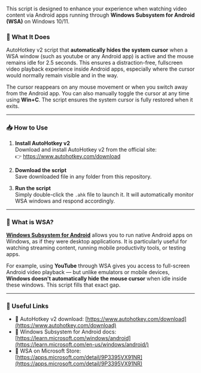This script is designed to enhance your experience when watching video content via Android apps running through **Windows Subsystem for Android (WSA)** on Windows 10/11.

### 🔧 What It Does
AutoHotkey v2 script that **automatically hides the system cursor** when a WSA window (such as youtube or any Android app) is active and the mouse remains idle for 2.5 seconds. This ensures a distraction-free, fullscreen video playback experience inside Android apps, especially where the cursor would normally remain visible and in the way.

The cursor reappears on any mouse movement or when you switch away from the Android app. You can also manually toggle the cursor at any time using **Win+C**. The script ensures the system cursor is fully restored when it exits.

---

### 📥 How to Use

1. **Install AutoHotkey v2**  
   Download and install AutoHotkey v2 from the official site:  
   👉 https://www.autohotkey.com/download

2. **Download the script**  
   Save downloaded file in any folder from this repository.

3. **Run the script**  
   Simply double-click the `.ahk` file to launch it. It will automatically monitor WSA windows and respond accordingly.

---

### 🧠 What is WSA?

[**Windows Subsystem for Android**](https://learn.microsoft.com/en-us/windows/android/wsa/) allows you to run native Android apps on Windows, as if they were desktop applications. It is particularly useful for watching streaming content, running mobile productivity tools, or testing apps.

For example, using **YouTube** through WSA gives you access to full-screen Android video playback — but unlike emulators or mobile devices, **Windows doesn't automatically hide the mouse cursor** when idle inside these windows. This script fills that exact gap.

---

### 🔗 Useful Links

- 🔹 AutoHotkey v2 download: [https://www.autohotkey.com/download](https://www.autohotkey.com/download)  
- 🔹 Windows Subsystem for Android docs: [https://learn.microsoft.com/windows/android](https://learn.microsoft.com/en-us/windows/android/)  
- 🔹 WSA on Microsoft Store: [https://apps.microsoft.com/detail/9P3395VX91NR](https://apps.microsoft.com/detail/9P3395VX91NR)  
